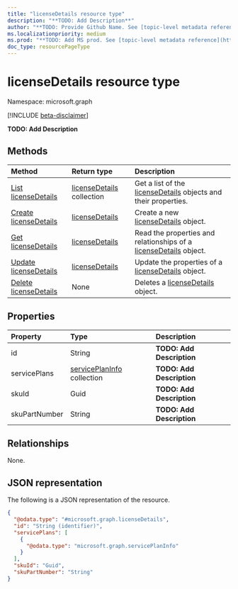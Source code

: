 ```yaml
---
title: "licenseDetails resource type"
description: "**TODO: Add Description**"
author: "**TODO: Provide Github Name. See [topic-level metadata reference](https://msgo.azurewebsites.net/add/document/guidelines/metadata.html#topic-level-metadata)**"
ms.localizationpriority: medium
ms.prod: "**TODO: Add MS prod. See [topic-level metadata reference](https://msgo.azurewebsites.net/add/document/guidelines/metadata.html#topic-level-metadata)**"
doc_type: resourcePageType
---
```


# licenseDetails resource type

Namespace: microsoft.graph

[!INCLUDE [beta-disclaimer](../../includes/beta-disclaimer.md)]

**TODO: Add Description**

## Methods
|Method|Return type|Description|
|:---|:---|:---|
|[List licenseDetails](../api/licensedetails-list.md)|[licenseDetails](../resources/licensedetails.md) collection|Get a list of the [licenseDetails](../resources/licensedetails.md) objects and their properties.|
|[Create licenseDetails](../api/serviceprincipal-post-licensedetails.md)|[licenseDetails](../resources/licensedetails.md)|Create a new [licenseDetails](../resources/licensedetails.md) object.|
|[Get licenseDetails](../api/licensedetails-get.md)|[licenseDetails](../resources/licensedetails.md)|Read the properties and relationships of a [licenseDetails](../resources/licensedetails.md) object.|
|[Update licenseDetails](../api/licensedetails-update.md)|[licenseDetails](../resources/licensedetails.md)|Update the properties of a [licenseDetails](../resources/licensedetails.md) object.|
|[Delete licenseDetails](../api/licensedetails-delete.md)|None|Deletes a [licenseDetails](../resources/licensedetails.md) object.|

## Properties
|Property|Type|Description|
|:---|:---|:---|
|id|String|**TODO: Add Description**|
|servicePlans|[servicePlanInfo](../resources/serviceplaninfo.md) collection|**TODO: Add Description**|
|skuId|Guid|**TODO: Add Description**|
|skuPartNumber|String|**TODO: Add Description**|

## Relationships
None.

## JSON representation
The following is a JSON representation of the resource.
<!-- {
  "blockType": "resource",
  "keyProperty": "id",
  "@odata.type": "microsoft.graph.licenseDetails",
  "openType": false
}
-->
``` json
{
  "@odata.type": "#microsoft.graph.licenseDetails",
  "id": "String (identifier)",
  "servicePlans": [
    {
      "@odata.type": "microsoft.graph.servicePlanInfo"
    }
  ],
  "skuId": "Guid",
  "skuPartNumber": "String"
}
```

